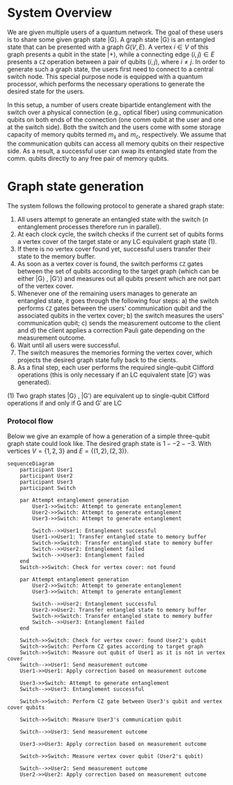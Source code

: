 # System Overview
We are given multiple users of a quantum network. The goal of these users is to share some given graph state |G⟩. A graph state |G⟩ is an entangled state that can be presented with a graph $G(V,E)$. A vertex $i \in V$ of this graph presents a qubit in the state |+⟩, while a connecting edge $(i,j) \in E$ presents a `CZ` operation between a pair of qubits $(i,j)$, where $i\ne j$. In order to generate such a graph state, the users first need to connect to a central switch node. This special purpose node is equipped with a quantum processor, which performs the necessary operations to generate the desired state for the users.

In this setup, a number of users create bipartide entanglement with the switch over a physical connection (e.g., optical fiber) using communication qubits on both ends of the connection (one comm qubit at the user and one at the switch side). Both the switch and the users come with some storage capacity of memory qubits termed $m_s$ and $m_c$, respectively. We assume that the communication qubits can access all memory qubits on their respective side. As a result, a successful user can swap its entangled state from the comm. qubits directly to any free pair of memory qubits. 

# Graph state generation
The system follows the following protocol to generate a shared graph state:
1. All users attempt to generate an entangled state with the switch ($n$ entanglement processes therefore run in parallel).
2. At each clock cycle, the switch checks if the current set of qubits forms a vertex cover of the target state or any LC equivalent graph state (1). 
3. If there is no vertex cover found yet, successful users transfer their state to the memory buffer.
4. As soon as a vertex cover is found, the switch performs `CZ` gates between the set of qubits according to the target graph (which can be either |G⟩ , |G′⟩) and measures out all qubits present which are not part of the vertex cover.
5. Whenever one of the remaining users manages to generate an entangled state, it goes through the following four steps: a) the switch performs `CZ` gates between the users' communication qubit and the associated qubits in the vertex cover; b) the switch measures the users' communication qubit; c) sends the measurement outcome to the client and d) the client applies a correction Pauli gate depending on the measurement outcome.
6. Wait until all users were successful. 
7. The switch measures the memories forming the vertex cover, which projects the desired graph state fully back to the cients. 
8. As a final step, each user performs the required single-qubit Clifford operations (this is only necessary if an LC equivalent state |G′⟩ was generated). 

(1) Two graph states |G⟩ , |G′⟩ are equivalent up to single-qubit Clifford operations if and only if G and G′ are LC

### Protocol flow
Below we give an example of how a generation of a simple three-qubit graph state could look like. The desired graph state is $1--2--3$. With vertices $V = \{1,2,3\}$ and $E = \{(1,2), (2,3)\}$.
```mermaid
sequenceDiagram
    participant User1
    participant User2
    participant User3
    participant Switch

    par Attempt entanglement generation
        User1->>Switch: Attempt to generate entanglement
        User2->>Switch: Attempt to generate entanglement
        User3->>Switch: Attempt to generate entanglement

        Switch-->>User1: Entanglement successful
        User1->>User1: Transfer entangled state to memory buffer
        Switch->>Switch: Transfer entangled state to memory buffer
        Switch-->>User2: Entanglement failed
        Switch-->>User3: Entanglement failed
    end 
    Switch->>Switch: Check for vertex cover: not found

    par Attempt entanglement generation
        User2->>Switch: Attempt to generate entanglement
        User3->>Switch: Attempt to generate entanglement

        Switch-->>User2: Entanglement successful
        User2->>User2: Transfer entangled state to memory buffer
        Switch->>Switch: Transfer entangled state to memory buffer
        Switch-->>User3: Entanglement failed
    end 

    Switch->>Switch: Check for vertex cover: found User2's qubit
    Switch->>Switch: Perform CZ gates according to target graph
    Switch->>Switch: Measure out qubit of User1 as it is not in vertex cover
    Switch-->>User1: Send measurement outcome
    User1->>User1: Apply correction based on measurement outcome

    User3->>Switch: Attempt to generate entanglement
    Switch-->>User3: Entanglement successful

    Switch->>Switch: Perform CZ gate between User3's qubit and vertex cover qubits

    Switch->>Switch: Measure User3's communication qubit

    Switch-->>User3: Send measurement outcome

    User3->>User3: Apply correction based on measurement outcome

    Switch->>Switch: Measure vertex cover qubit (User2's qubit)

    Switch-->>User2: Send measurement outcome
    User2->>User2: Apply correction based on measurement outcome
```